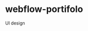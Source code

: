 # webflow-portifolo
<a herf='https://www.figma.com/file/UEVJasSs1TsyyognCR40I4/Portfolio-Template-%E2%80%94-Webflow-Landing-Page-Design-(Community)?node-id=633-235&t=jx1mInWFrglxcdcJ-0'>UI design</a>
